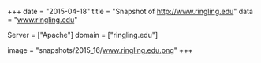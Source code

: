 
+++
date = "2015-04-18"
title = "Snapshot of http://www.ringling.edu"
data = "www.ringling.edu"

Server = ["Apache"]
domain = ["ringling.edu"]

  image = "snapshots/2015_16/www.ringling.edu.png"
+++
#

